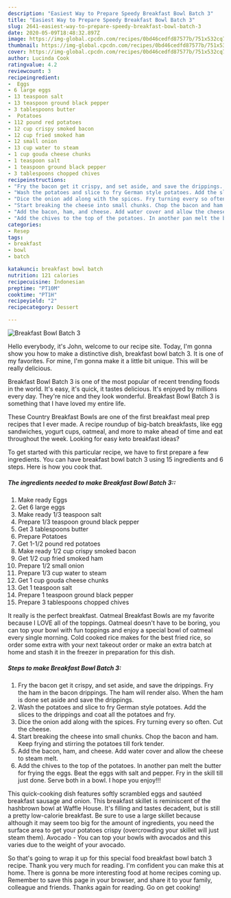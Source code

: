 ```yaml
---
description: "Easiest Way to Prepare Speedy Breakfast Bowl Batch 3"
title: "Easiest Way to Prepare Speedy Breakfast Bowl Batch 3"
slug: 2641-easiest-way-to-prepare-speedy-breakfast-bowl-batch-3
date: 2020-05-09T18:48:32.897Z
image: https://img-global.cpcdn.com/recipes/0bd46cedfd87577b/751x532cq70/breakfast-bowl-batch-3-recipe-main-photo.jpg
thumbnail: https://img-global.cpcdn.com/recipes/0bd46cedfd87577b/751x532cq70/breakfast-bowl-batch-3-recipe-main-photo.jpg
cover: https://img-global.cpcdn.com/recipes/0bd46cedfd87577b/751x532cq70/breakfast-bowl-batch-3-recipe-main-photo.jpg
author: Lucinda Cook
ratingvalue: 4.2
reviewcount: 3
recipeingredient:
-  Eggs
- 6 large eggs
- 13 teaspoon salt
- 13 teaspoon ground black pepper
- 3 tablespoons butter
-  Potatoes
- 112 pound red potatoes
- 12 cup crispy smoked bacon
- 12 cup fried smoked ham
- 12 small onion
- 13 cup water to steam
- 1 cup gouda cheese chunks
- 1 teaspoon salt
- 1 teaspoon ground black pepper
- 3 tablespoons chopped chives
recipeinstructions:
- "Fry the bacon get it crispy, and set aside, and save the drippings. Fry the ham in the bacon drippings. The ham will render also. When the ham is done set aside and save the drippings."
- "Wash the potatoes and slice to fry German style potatoes. Add the slices to the drippings and coat all the potatoes and fry."
- "Dice the onion add along with the spices. Fry turning every so often. Cut the cheese."
- "Start breaking the cheese into small chunks. Chop the bacon and ham. Keep frying and stirring the potatoes till fork tender."
- "Add the bacon, ham, and cheese. Add water cover and allow the cheese to steam melt."
- "Add the chives to the top of the potatoes. In another pan melt the butter for frying the eggs. Beat the eggs with salt and pepper. Fry in the skill till just done. Serve both in a bowl. I hope you enjoy!!!"
categories:
- Resep
tags:
- breakfast
- bowl
- batch

katakunci: breakfast bowl batch
nutrition: 121 calories
recipecuisine: Indonesian
preptime: "PT10M"
cooktime: "PT1H"
recipeyield: "2"
recipecategory: Dessert

---
```



![Breakfast Bowl Batch 3](https://img-global.cpcdn.com/recipes/0bd46cedfd87577b/751x532cq70/breakfast-bowl-batch-3-recipe-main-photo.jpg)

Hello everybody, it's John, welcome to our recipe site. Today, I'm gonna show you how to make a distinctive dish, breakfast bowl batch 3. It is one of my favorites. For mine, I'm gonna make it a little bit unique. This will be really delicious.

Breakfast Bowl Batch 3 is one of the most popular of recent trending foods in the world. It's easy, it's quick, it tastes delicious. It's enjoyed by millions every day. They're nice and they look wonderful. Breakfast Bowl Batch 3 is something that I have loved my entire life.

These Country Breakfast Bowls are one of the first breakfast meal prep recipes that I ever made. A recipe roundup of big-batch breakfasts, like egg sandwiches, yogurt cups, oatmeal, and more to make ahead of time and eat throughout the week. Looking for easy keto breakfast ideas?


To get started with this particular recipe, we have to first prepare a few ingredients. You can have breakfast bowl batch 3 using 15 ingredients and 6 steps. Here is how you cook that.

##### The ingredients needed to make Breakfast Bowl Batch 3::

1. Make ready  Eggs
1. Get 6 large eggs
1. Make ready 1/3 teaspoon salt
1. Prepare 1/3 teaspoon ground black pepper
1. Get 3 tablespoons butter
1. Prepare  Potatoes
1. Get 1-1/2 pound red potatoes
1. Make ready 1/2 cup crispy smoked bacon
1. Get 1/2 cup fried smoked ham
1. Prepare 1/2 small onion
1. Prepare 1/3 cup water to steam
1. Get 1 cup gouda cheese chunks
1. Get 1 teaspoon salt
1. Prepare 1 teaspoon ground black pepper
1. Prepare 3 tablespoons chopped chives


It really is the perfect breakfast. Oatmeal Breakfast Bowls are my favorite because I LOVE all of the toppings. Oatmeal doesn&#39;t have to be boring, you can top your bowl with fun toppings and enjoy a special bowl of oatmeal every single morning. Cold cooked rice makes for the best fried rice, so order some extra with your next takeout order or make an extra batch at home and stash it in the freezer in preparation for this dish. 

##### Steps to make Breakfast Bowl Batch 3:

1. Fry the bacon get it crispy, and set aside, and save the drippings. Fry the ham in the bacon drippings. The ham will render also. When the ham is done set aside and save the drippings.
1. Wash the potatoes and slice to fry German style potatoes. Add the slices to the drippings and coat all the potatoes and fry.
1. Dice the onion add along with the spices. Fry turning every so often. Cut the cheese.
1. Start breaking the cheese into small chunks. Chop the bacon and ham. Keep frying and stirring the potatoes till fork tender.
1. Add the bacon, ham, and cheese. Add water cover and allow the cheese to steam melt.
1. Add the chives to the top of the potatoes. In another pan melt the butter for frying the eggs. Beat the eggs with salt and pepper. Fry in the skill till just done. Serve both in a bowl. I hope you enjoy!!!


This quick-cooking dish features softly scrambled eggs and sautéed breakfast sausage and onion. This breakfast skillet is reminiscent of the hashbrown bowl at Waffle House. It&#39;s filling and tastes decadent, but is still a pretty low-calorie breakfast. Be sure to use a large skillet because although it may seem too big for the amount of ingredients, you need the surface area to get your potatoes crispy (overcrowding your skillet will just steam them). Avocado - You can top your bowls with avocados and this varies due to the weight of your avocado. 

So that's going to wrap it up for this special food breakfast bowl batch 3 recipe. Thank you very much for reading. I'm confident you can make this at home. There is gonna be more interesting food at home recipes coming up. Remember to save this page in your browser, and share it to your family, colleague and friends. Thanks again for reading. Go on get cooking!
